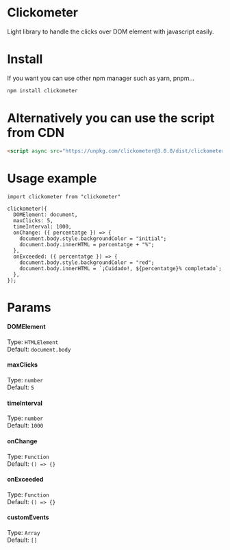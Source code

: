 # Clickometer

Light library to handle the clicks over DOM element with javascript easily.

# Install

If you want you can use other npm manager such as yarn, pnpm...

```BASH
npm install clickometer
```

# Alternatively you can use the script from CDN

```HTML
<script async src="https://unpkg.com/clickometer@3.0.0/dist/clickometer.browser.min.js">
```

# Usage example

```JS
import clickometer from "clickometer"

clickometer({
  DOMElement: document,
  maxClicks: 5,
  timeInterval: 1000,
  onChange: ({ percentatge }) => {
    document.body.style.backgroundColor = "initial";
    document.body.innerHTML = percentatge + "%";
  },
  onExceeded: ({ percentatge }) => {
    document.body.style.backgroundColor = "red";
    document.body.innerHTML = `¡Cuidado!, ${percentatge}% completado`;
  },
});
```

# Params

#### DOMElement

Type: `HTMLElement`\
Default: `document.body`

#### maxClicks

Type: `number`\
Default: `5`

#### timeInterval

Type: `number`\
Default: `1000`

#### onChange

Type: `Function`\
Default: `() => {}`

#### onExceeded

Type: `Function`\
Default: `() => {}`

#### customEvents

Type: `Array`\
Default: `[]`
